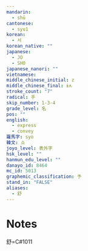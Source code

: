 ```yaml
---
mandarin:
  - shū
cantonese:
  - syu1
korean:
  - 서
korean_native: ""
japanese:
  - JO
  - SHO
japanese_nanori: ""
vietnamese:
middle_chinese_initial: z
middle_chinese_final: ɨʌ
stroke_count: "7"
radical: 手
skip_number: 1-3-4
grade_level: 名
pos: ""
english:
  - express
  - convey
羅馬字: syo
韓文: 쇼
joyo_level: 表外字
hsk_level: ""
hanmun_edu_level: ""
danayo_id: 8464
mc_id: 5013
graphemic_classification: 予
stand_in: "FALSE"
aliases:
  - 舒
---
```


# Notes
舒=C#1011
